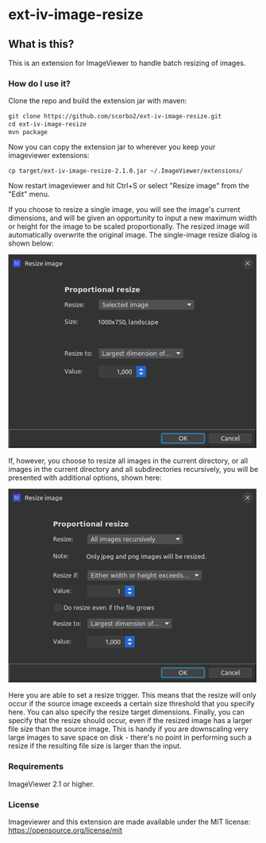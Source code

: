 # ext-iv-image-resize

## What is this?

This is an extension for ImageViewer to handle batch resizing of images. 

### How do I use it?

Clone the repo and build the extension jar with maven:

```shell
git clone https://github.com/scorbo2/ext-iv-image-resize.git
cd ext-iv-image-resize
mvn package
```

Now you can copy the extension jar to wherever you keep your imageviewer extensions:

```shell
cp target/ext-iv-image-resize-2.1.0.jar ~/.ImageViewer/extensions/
```

Now restart imageviewer and hit Ctrl+S or select "Resize image" from the "Edit" menu.

If you choose to resize a single image, you will see the image's current dimensions, and will be given an opportunity to input a new maximum 
width or height for the image to be scaled proportionally. The resized image will automatically overwrite the original image. The single-image
resize dialog is shown below:

![Screenshot1](screenshot1.png "Screenshot1")

If, however, you choose to resize all images in the current directory, or all images in the current directory and all subdirectories
recursively, you will be presented with additional options, shown here:

![Screenshot2](screenshot2.png "Screenshot2")

Here you are able to set a resize trigger. This means that the resize will only occur if the source image exceeds a certain size threshold that
you specify here. You can also specify the resize target dimensions. Finally, you can specify that the resize should occur, even if the resized
image has a larger file size than the source image. This is handy if you are downscaling very large images to save space on disk - there's no
point in performing such a resize if the resulting file size is larger than the input.

### Requirements

ImageViewer 2.1 or higher.

### License

Imageviewer and this extension are made available under the MIT license: https://opensource.org/license/mit
